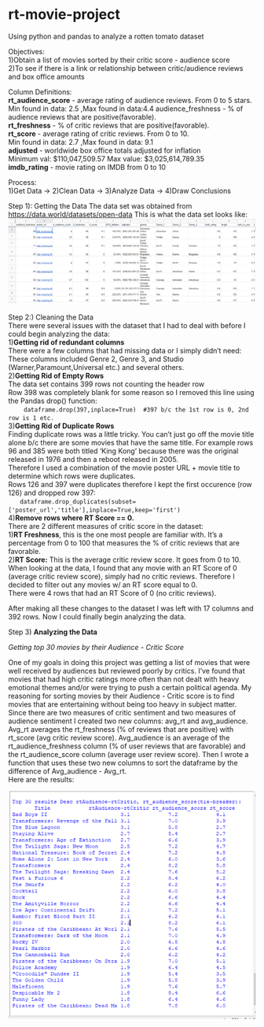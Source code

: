 # rt-movie-project
Using python and pandas to analyze a rotten tomato dataset

Objectives:  
1)Obtain a list of movies sorted by their critic score - audience score  
2)To see if there is a link or relationship between critic/audience reviews and box office amounts

Column Definitions:  
<b>rt_audience_score</b> - average rating of audience reviews.  From 0 to 5 stars.   
Min found in data: 2.5 ,Max found in data:4.4
audience_freshness - % of audience reviews that are positive(favorable).  
<b>rt_freshness</b> - % of critic reviews that are positive(favorable).  
<b>rt_score</b> - average rating of critic reviews.  From 0 to 10.   
Min found in data: 2.7  ,Max found in data: 9.1    
<b>adjusted</b> -  worldwide box office totals adjusted for inflation  
Minimum val: $110,047,509.57 Max value: $3,025,614,789.35   
<b>imdb_rating</b> - movie rating on IMDB from 0 to 10  

Process:  
1)Get Data -> 2)Clean Data -> 3)Analyze Data -> 4)Draw Conclusions  

Step 1): Getting the Data
The data set was obtained from https://data.world/datasets/open-data
This is what the data set looks like:  
![alt text](https://github.com/crenshawj/rt-movie-project/blob/main/images/rotten%20tomato%20dataset.PNG)  

Step 2:) Cleaning the Data  
There were several issues with the dataset that I had to deal with before I could begin analyzing the data:  
1)**Getting rid of redundant columns**  
There were a few columns that had missing data or I simply didn’t need:  
These columns included Genre 2, Genre 3, and Studio (Warner,Paramount,Universal etc.) and several others.   
2)**Getting Rid of Empty Rows**  
The data set contains 399 rows not counting the header row  
Row 398 was completely blank for some reason so I removed this line using the Pandas drop() function:  
&nbsp;&nbsp;&nbsp;&nbsp;&nbsp;&nbsp;&nbsp;&nbsp;```dataframe.drop(397,inplace=True)  #397 b/c the 1st row is 0, 2nd row is 1 etc.```    
3)**Getting Rid of Duplicate Rows**  
Finding duplicate rows was a little tricky.  You can’t just go off the movie title alone b/c there are some movies that have the same title.  For example rows 96 and 385 were both titled ‘King Kong’ because there was the original released in 1976 and then a reboot released in 2005.    
Therefore I used a combination of the movie poster URL + movie title to determine which rows were duplicates.    
Rows 126 and 397 were duplicates therefore I kept the first occurence (row 126) and dropped row 397:  
&nbsp;&nbsp;&nbsp;&nbsp;&nbsp;&nbsp;```dataframe.drop_duplicates(subset=['poster_url','title'],inplace=True,keep='first')```  
4)**Remove rows where RT Score == 0.**  
There are 2 different measures of critic score in the dataset:    
   1)**RT Freshness**, this is the one most people are familiar with.  It’s a percentage from 0 to 100 that measures the % of critic reviews that are favorable.    
   2)**RT Score:** This is the average critic review score.  It goes from 0 to 10.   When looking at the data, I found that any movie with an RT Score of 0 (average critic review score), simply had no critic reviews.  Therefore I decided to filter out any movies w/ an RT score equal to 0.      
There were 4 rows that had an RT Score of 0 (no critic reviews).   
  
After making all these changes to the dataset I was left with 17 columns and 392 rows.  Now I could finally begin analyzing the data.    

Step 3) **Analyzing the Data**  

*Getting top 30 movies by their Audience - Critic Score*

One of my goals in doing this project was getting a list of movies that were well received by audiences but reviewed poorly by critics.  I’ve found that movies that had high critic ratings more often than not dealt with heavy emotional themes and/or were trying to push a certain political agenda.  My reasoning for sorting movies by their Audience - Critic score is to find movies that are entertaining without being too heavy in subject matter.  Since there are two measures of critic sentiment and two measures of audience sentiment I created two new columns: avg_rt and avg_audience.  Avg_rt averages the rt_freshness (% of reviews that are positive) with rt_score (avg critic review score).  Avg_audience is an average of the rt_audience_freshness column (% of user reviews that are favorable) and the rt_audience_score column (average user review score).  Then I wrote a function that uses these two new columns to sort the dataframe by the difference of Avg_audience - Avg_rt.  
Here are the results:  

![alt text](https://github.com/crenshawj/rt-movie-project/blob/main/images/rtCritic%20-%20rtAudience%20top%2030.PNG)  
